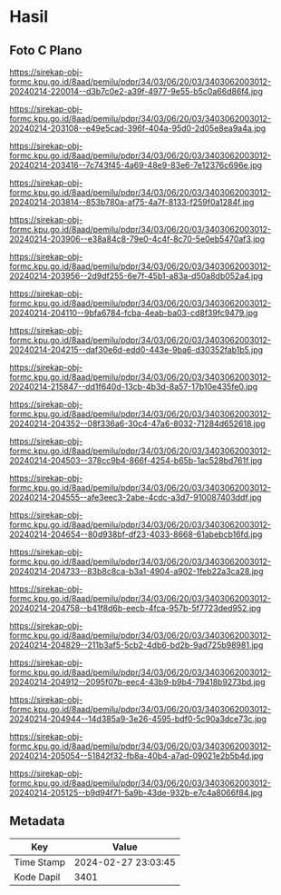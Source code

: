 # Hasil

## Foto C Plano

https://sirekap-obj-formc.kpu.go.id/8aad/pemilu/pdpr/34/03/06/20/03/3403062003012-20240214-220014--d3b7c0e2-a39f-4977-9e55-b5c0a66d86f4.jpg

https://sirekap-obj-formc.kpu.go.id/8aad/pemilu/pdpr/34/03/06/20/03/3403062003012-20240214-203108--e49e5cad-396f-404a-95d0-2d05e8ea9a4a.jpg

https://sirekap-obj-formc.kpu.go.id/8aad/pemilu/pdpr/34/03/06/20/03/3403062003012-20240214-203416--7c743f45-4a69-48e9-83e6-7e12376c696e.jpg

https://sirekap-obj-formc.kpu.go.id/8aad/pemilu/pdpr/34/03/06/20/03/3403062003012-20240214-203814--853b780a-af75-4a7f-8133-f259f0a1284f.jpg

https://sirekap-obj-formc.kpu.go.id/8aad/pemilu/pdpr/34/03/06/20/03/3403062003012-20240214-203906--e38a84c8-79e0-4c4f-8c70-5e0eb5470af3.jpg

https://sirekap-obj-formc.kpu.go.id/8aad/pemilu/pdpr/34/03/06/20/03/3403062003012-20240214-203956--2d9df255-6e7f-45b1-a83a-d50a8db052a4.jpg

https://sirekap-obj-formc.kpu.go.id/8aad/pemilu/pdpr/34/03/06/20/03/3403062003012-20240214-204110--9bfa6784-fcba-4eab-ba03-cd8f39fc9479.jpg

https://sirekap-obj-formc.kpu.go.id/8aad/pemilu/pdpr/34/03/06/20/03/3403062003012-20240214-204215--daf30e6d-edd0-443e-9ba6-d30352fab1b5.jpg

https://sirekap-obj-formc.kpu.go.id/8aad/pemilu/pdpr/34/03/06/20/03/3403062003012-20240214-215847--dd1f640d-13cb-4b3d-8a57-17b10e435fe0.jpg

https://sirekap-obj-formc.kpu.go.id/8aad/pemilu/pdpr/34/03/06/20/03/3403062003012-20240214-204352--08f336a6-30c4-47a6-8032-71284d652618.jpg

https://sirekap-obj-formc.kpu.go.id/8aad/pemilu/pdpr/34/03/06/20/03/3403062003012-20240214-204503--378cc9b4-866f-4254-b65b-1ac528bd761f.jpg

https://sirekap-obj-formc.kpu.go.id/8aad/pemilu/pdpr/34/03/06/20/03/3403062003012-20240214-204555--afe3eec3-2abe-4cdc-a3d7-910087403ddf.jpg

https://sirekap-obj-formc.kpu.go.id/8aad/pemilu/pdpr/34/03/06/20/03/3403062003012-20240214-204654--80d938bf-df23-4033-8668-61abebcb16fd.jpg

https://sirekap-obj-formc.kpu.go.id/8aad/pemilu/pdpr/34/03/06/20/03/3403062003012-20240214-204733--83b8c8ca-b3a1-4904-a902-1feb22a3ca28.jpg

https://sirekap-obj-formc.kpu.go.id/8aad/pemilu/pdpr/34/03/06/20/03/3403062003012-20240214-204758--b41f8d6b-eecb-4fca-957b-5f7723ded952.jpg

https://sirekap-obj-formc.kpu.go.id/8aad/pemilu/pdpr/34/03/06/20/03/3403062003012-20240214-204829--211b3af5-5cb2-4db6-bd2b-9ad725b98981.jpg

https://sirekap-obj-formc.kpu.go.id/8aad/pemilu/pdpr/34/03/06/20/03/3403062003012-20240214-204912--2095f07b-eec4-43b9-b9b4-79418b9273bd.jpg

https://sirekap-obj-formc.kpu.go.id/8aad/pemilu/pdpr/34/03/06/20/03/3403062003012-20240214-204944--14d385a9-3e26-4595-bdf0-5c90a3dce73c.jpg

https://sirekap-obj-formc.kpu.go.id/8aad/pemilu/pdpr/34/03/06/20/03/3403062003012-20240214-205054--51842f32-fb8a-40b4-a7ad-09021e2b5b4d.jpg

https://sirekap-obj-formc.kpu.go.id/8aad/pemilu/pdpr/34/03/06/20/03/3403062003012-20240214-205125--b9d94f71-5a9b-43de-932b-e7c4a8066f84.jpg


## Metadata

| Key        | Value               |
| ---------- | ------------------- |
| Time Stamp | 2024-02-27 23:03:45 |
| Kode Dapil | 3401                |



